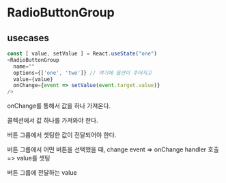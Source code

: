 # RadioButtonGroup

## usecases

```ts
const [ value, setValue ] = React.useState("one")
<RadioButtonGroup
  name=""
  options={['one', 'two']} // 여기에 옵션이 주어지고
  value={value}
  onChange={event => setValue(event.target.value)}
/>
```

onChange를 통해서 값을 하나 가져온다.

콜렉션에서 값 하나를 가져와야 한다.

버튼 그룹에서 셋팅한 값이 전달되어야 한다.

버튼 그룹에서 어떤 버튼을 선택했을 때,
change event => onChange handler 호출 => value를 셋팅

버튼 그룹에 전달하는 value
